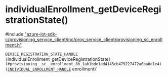 # individualEnrollment_getDeviceRegistrationState()

\#include ["azure-iot-sdk-c/provisioning_service_client/inc/prov_service_client/provisioning_sc_enrollment.h"](../iot-c-ref-provisioning-sc-enrollment-h.md)  

[`DEVICE_REGISTRATION_STATE_HANDLE`](#provisioning__sc__device__registration__state_8h_1a52841b38d699231f85846525109d2804) `[`individualEnrollment_getDeviceRegistrationState`](#provisioning__sc__enrollment_8h_1ab1bde1ad4145cb479227472a6ba0e1e4)(`[`INDIVIDUAL_ENROLLMENT_HANDLE`](#provisioning__sc__enrollment_8h_1a5348427a740bc7d9395db2e190f1bc0f) enrollment)`

